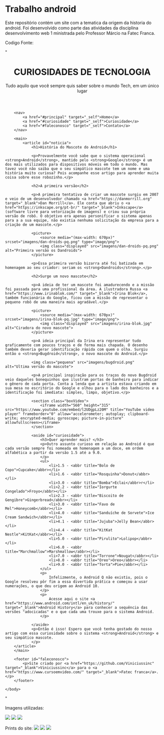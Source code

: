 # Trabalho android
Este repositório contém um site com a tematica da origem da historia do android. Foi desenvolvido como parte das atividades da disciplina desenvolvimento web 1 ministrada pelo Professor Márcio na Fatec Franca.

Codigo Fonte:

" <!DOCTYPE html>
<html>
	<head>
		<meta charset="utf-8">
 		<meta lang = "pt-br">
		 <meta name="viewport" content="width=device-width, initial-scale=1.0">
		<title>Como surgiu o mascote do Android</title>
		<link href="style/style.css" rel="stylesheet">
		<link rel="shortcut icon" href="imagens/favicon.ico" type="image/x-icon">
 	</head>
	<body>
		<header>	
		   <h1>CURIOSIDADES DE TECNOLOGIA</h1>
		   <p>Tudo aquilo que você sempre quis saber sobre o mundo Tech, em um único lugar</p>
		</header>

		<nav>
			<a href="#principal" target="_self">Home</a>
			<a href="#curiosidade" target="_self">Curiosidade</a>
			<a href="#faleconosco" target="_self">Contato</a>
		</nav>

		<main>
			<article id="noticia">
				<h1>História do Mascote do Android</h1>
				
				<p>Provavelmente você sabe que o sistema operacional <strong>Android</strong>, mantido pelo <strong>Google</strong> é um dos mais utilizados para dispositivos móveis em todo o mundo. Mas tavez você não saiba que o seu simpático mascote tem um nome e uma história muito curiosa? Pois acompanhe esse artigo para aprender muita coisa sobre esse robozinho.</p>

				<h2>A primeira versão</h2>
				
				<p>A primeira tentativa de criar um mascote surgiu em 2007 e veio de um desenvolvedor chamado <a href="https://danmorrill.org" target="_blank">Dan Morrill</a>. Ele conta que abriu o <a href="https://inkscape.org/pt-br/" target="_blank">Inkscape</a> (software livre para vetorização de imagens) e criou sua própria versão de robô. O objetivo era apenas personificar o sistema apenas para a a sua equipe, não existia nenhuma solicitação da empresa para a criação de um mascote.</p>
				
				<picture>
					<source media="(max-width: 670px)" srcset="imagens/dan-droids-pq.png" type="image/png">
					<img class="displayed" src="imagens/dan-droids-pq.png" alt="Primeira versão os Dandroids">
				</picture>
				
				<p>Essa primeira versão bizarra até foi batizada em homenagem ao seu criador: seriam os <strong>Dandroids</strong>.</p>

				<h2>Surge um novo mascote</h2>
				
				<p>A ideia de ter um mascote foi amadurecendo e a missão foi passada para uma profissional da área. A ilustradora Russa <a href="https://www.irinablok.com/" target="_blank">Irina Blok</a>, também funcionária do Google, ficou com a missão de representar o pequeno robô de uma maneira mais agradável.</p>
				
				<picture>
					<source media="(max-width: 670px)" srcset="imagens/irina-blok-pq.jpg" type="image/png">
					<img class="displayed" src="imagens/irina-blok.jpg" alt="Ciradora do novo mascote">
				</picture>
				
				<p>A ideia principal da Irina era representar tudo graficamente com poucos traços e de forma mais chapada. O desenho também deveria gerar identificação rápida com quem o olha. Surgiu então o <strong>Bugdroid</strong>, o novo mascote do Android.</p>
				
				<img class="pequena" src="imagens/bugdroid.png" alt="Ultima versão do mascote">
				
				<p>A principal inspiração para os traços do novo Bugdroid veio daqueles bonequinhos que ilustram portas de banheiro para indicar o gênero de cada porta. Conta a lenda que a artista estava criando em sua mesa no escritório do Google e olhou para o lado dos banheiros e a identificação foi imediata: simples, limpo, objetivo.</p>

				<section class="boxVideo">
					<iframe width="560" height="315" src="https://www.youtube.com/embed/l2UDgpLz20M" title="YouTube video player" frameborder="0" allow="accelerometer; autoplay; clipboard-write; encrypted-media; gyroscope; picture-in-picture" allowfullscreen></iframe>
				</section>

				<aside id="curiosidade">
					<h3>Quer aprender mais? </h3>
					<p>Outro assunto curioso em relação ao Android é que cada versão sempre foi nomeada em homenagem a um doce, em ordem alfabética a partir da versão 1.5 até a 9.0.
					</p>
					<ul>
						<li>1.5 - <abbr title="Bolo de Copo">Cupcake</abbr></li>
						<li>1.6 - <abbr title="Rosquinha">Donut</abbr></li>
						<li>3.0 - <abbr title="Bomba">Eclai</abbr>r</li>
						<li>2.2 - <abbr title="Iorgurte Congelado">Froyo</abbr></li>
						<li>2.3 - <abbr title="Biscoito de Gengibre">Gingerbread</abbr></li>
						<li>3.0 - <abbr title="Favo de Mel">Honeycomb</abbr></li>
						<li>4.0 - <abbr title="Sanduíche de Sorvete">Ice Cream Sandwich</abbr></li>
						<li>4.1 - <abbr title="Jujuba">Jelly Bean</abbr></li>
						<li>4.4 - <abbr title="KitKat Nestle">KitKat</abbr></li>
						<li>5.0 - <abbr title="Pirulito">Lolipop</abbr></li>
						<li>6.0 - <abbr title="Marchmallow">Marshmallow</abbr></li>
						<li>7.0 - <abbr title="Torrone">Nougat</abbr></li>
						<li>8.0 - <abbr title="Oreo">Oreo</abbr></li>
						<li>9.0 - <abbr title="Torta">Pie</abbr></li>
					</ul>		
					<p>
						Infelizmente, o Android Q não existiu, pois o Google resolveu pôr fim a essa divertida prática e começou a usar numerações, o que deu origem ao Android 10.
					</p>
					<p>
						Acesse aqui o site <a href="https://www.android.com/intl/en_uk/history/" target="_blank">Android History</a> para conhecer a sequência das versões "adocicadas" e o que cada uma trouxe para o sistema Android.
					</p>

				</aside>
				<p>Então é isso! Espero que você tenha gostado do nosso artigo com essa curiosidade sobre o sistema <strong>Android</strong> e seu simpático mascote.
				</p>
		</article>
		</main>
		
		<footer id="faleconosco">
			<p>Site criado por <a href="https://github.com/Viniciussinc" target="_blank">Viniciussinc</a> para o <a href="https://www.cursoemvideo.com/" target="_blank">Fatec franca</a>.</p>
		</footer>
		
	</body>
</html>"

Imagens utilizadas:

<img src="https://raw.githubusercontent.com/Viniciussinc/Trabalhoandroid/main/imagens/bugdroid.png">
<img src="https://raw.githubusercontent.com/Viniciussinc/Trabalhoandroid/main/imagens/dan-droids-pq.png">
<img src="https://raw.githubusercontent.com/Viniciussinc/Trabalhoandroid/main/imagens/irina-blok.jpg">

Prints do site:
<img src = "[Opera Snapshot_2024-04-12_120731_127.0.0.1.png](https://raw.githubusercontent.com/Viniciussinc/Trabalhoandroid/54489baa3f8be56425d36bcb98aec5e27425fd51/imagens/Opera%20Snapshot_2024-04-12_120731_127.0.0.1.png)">
<img src = "https://raw.githubusercontent.com/Viniciussinc/Trabalhoandroid/54489baa3f8be56425d36bcb98aec5e27425fd51/imagens/Opera%20Snapshot_2024-04-12_120846_127.0.0.1.png">
<img src = "https://raw.githubusercontent.com/Viniciussinc/Trabalhoandroid/54489baa3f8be56425d36bcb98aec5e27425fd51/imagens/Opera%20Snapshot_2024-04-12_120904_127.0.0.1.png">
